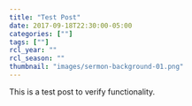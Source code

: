 ```yaml
---
title: "Test Post"
date: 2017-09-18T22:30:00-05:00
categories: [""]
tags: [""]
rcl_year: ""
rcl_season: ""
thumbnail: "images/sermon-background-01.png"
---
```


This is a test post to verify functionality.
